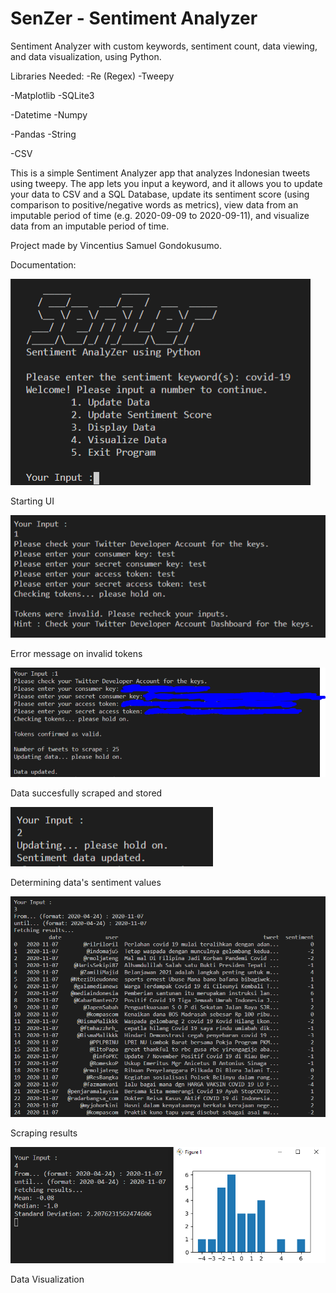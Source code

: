 # SenZer - Sentiment Analyzer
Sentiment Analyzer with custom keywords, sentiment count, data viewing, and data visualization, using Python.

Libraries Needed:
-Re (Regex)   -Tweepy

-Matplotlib   -SQLite3

-Datetime     -Numpy

-Pandas       -String

-CSV

This is a simple Sentiment Analyzer app that analyzes Indonesian tweets using tweepy. The app lets you input a keyword, and it allows you to update your data to CSV and a SQL Database, update its sentiment score (using comparison to positive/negative words as metrics), view data from an imputable period of time (e.g. 2020-09-09 to 2020-09-11), and visualize data from an imputable period of time.

Project made by Vincentius Samuel Gondokusumo.

Documentation:

![alt text](https://github.com/f1reboywatergrl/senzer/blob/master/documentation/preface.PNG?raw=true)

Starting UI

![alt text](https://github.com/f1reboywatergrl/senzer/blob/master/documentation/1_invalid.PNG?raw=true)

Error message on invalid tokens

![alt text](https://github.com/f1reboywatergrl/senzer/blob/master/documentation/1_valid.PNG?raw=true)

Data succesfully scraped and stored

![alt text](https://github.com/f1reboywatergrl/senzer/blob/master/documentation/2.PNG?raw=true)

Determining data's sentiment values

![alt text](https://github.com/f1reboywatergrl/senzer/blob/master/documentation/3.PNG?raw=true)

Scraping results

![alt text](https://github.com/f1reboywatergrl/senzer/blob/master/documentation/4.PNG?raw=true)

Data Visualization
